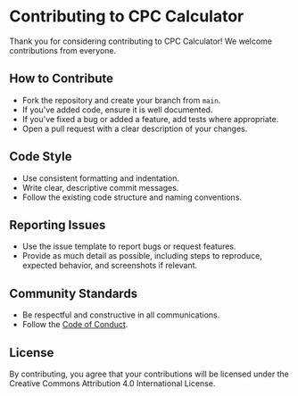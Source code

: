 # Contributing to CPC Calculator

Thank you for considering contributing to CPC Calculator! We welcome contributions from everyone.

## How to Contribute

- Fork the repository and create your branch from `main`.
- If you've added code, ensure it is well documented.
- If you've fixed a bug or added a feature, add tests where appropriate.
- Open a pull request with a clear description of your changes.

## Code Style

- Use consistent formatting and indentation.
- Write clear, descriptive commit messages.
- Follow the existing code structure and naming conventions.

## Reporting Issues

- Use the issue template to report bugs or request features.
- Provide as much detail as possible, including steps to reproduce, expected behavior, and screenshots if relevant.

## Community Standards

- Be respectful and constructive in all communications.
- Follow the [Code of Conduct](CODE_OF_CONDUCT.md).

## License

By contributing, you agree that your contributions will be licensed under the Creative Commons Attribution 4.0 International License.

